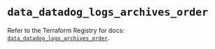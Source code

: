 # `data_datadog_logs_archives_order`

Refer to the Terraform Registry for docs: [`data_datadog_logs_archives_order`](https://registry.terraform.io/providers/datadog/datadog/3.63.0/docs/data-sources/logs_archives_order).
